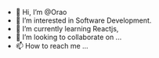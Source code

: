 - 👋 Hi, I’m @Orao
- 👀 I’m interested in Software Development.
- 🌱 I’m currently learning Reactjs, 
- 💞️ I’m looking to collaborate on ...
- 📫 How to reach me ...

<!---
OraoCodes/OraoCodes is a ✨ special ✨ repository because its `README.md` (this file) appears on your GitHub profile.
You can click the Preview link to take a look at your changes.
--->
